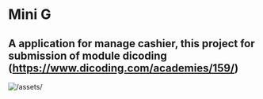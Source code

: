 # Mini G

## A application for manage cashier, this project for submission of module dicoding (https://www.dicoding.com/academies/159/)

![/assets/](ui-for-readme.png)
